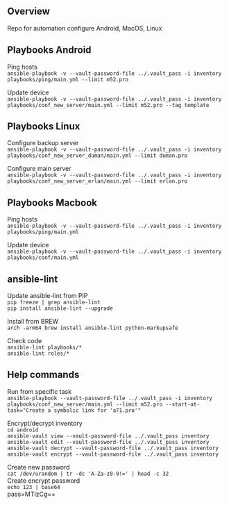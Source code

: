 ## Overview
Repo for automation configure Android, MacOS, Linux  

## Playbooks Android
Ping hosts  
`ansible-playbook -v --vault-password-file ../.vault_pass -i inventory playbooks/ping/main.yml --limit m52.pro`  

Update device  
`ansible-playbook -v --vault-password-file ../.vault_pass -i inventory playbooks/conf_new_server/main.yml --limit m52.pro --tag template`  

## Playbooks Linux
Configure backup server  
`ansible-playbook -v --vault-password-file ../.vault_pass -i inventory playbooks/conf_new_server_duman/main.yml --limit duman.pro`   

Configure main server  
`ansible-playbook -v --vault-password-file ../.vault_pass -i inventory playbooks/conf_new_server_erlan/main.yml --limit erlan.pro`  

## Playbooks Macbook
Ping hosts  
`ansible-playbook -v --vault-password-file ../.vault_pass -i inventory playbooks/ping/main.yml`  

Update device  
`ansible-playbook -v --vault-password-file ../.vault_pass -i inventory playbooks/conf/main.yml`  

## ansible-lint
Update ansible-lint from PIP  
`pip freeze | grep ansible-lint`  
`pip install ansible-lint --upgrade`  

Install from BREW  
`arch -arm64 brew install ansible-lint python-markupsafe`  

Check code  
`ansible-lint playbooks/*`  
`ansible-lint roles/*`  

## Help commands
Run from specific task  
`ansible-playbook --vault-password-file ../.vault_pass -i inventory playbooks/conf_new_server/main.yml --limit m52.pro --start-at-task="Create a symbolic link for 'a71.pro'"`

Encrypt/decrypt inventory  
`cd android`  
`ansible-vault view --vault-password-file ../.vault_pass inventory`  
`ansible-vault edit --vault-password-file ../.vault_pass inventory`  
`ansible-vault decrypt --vault-password-file ../.vault_pass inventory`  
`ansible-vault encrypt --vault-password-file ../.vault_pass inventory`  

Create new password  
`cat /dev/urandom | tr -dc 'A-Za-z0-9!=' | head -c 32`  
Create encrypt password  
`echo 123 | base64`  
pass=MTIzCg==  
